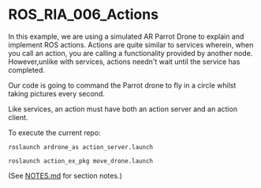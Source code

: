 # ROS_RIA_006_Actions
In this example, we are using a simulated AR Parrot Drone to explain and implement ROS actions. Actions are quite 
similar to services wherein, when you call an action, you are calling a functionality provided by another node. 
However,unlike with services, actions needn't wait until the service has completed.

Our code is going to command the Parrot drone to fly in a circle whilst taking pictures every second.

Like services, an action must have both an action server and an action client.

To execute the current repo:

```roslaunch ardrone_as action_server.launch```

```roslaunch action_ex_pkg move_drone.launch```

(See [NOTES.md](https://github.com/FadedIllusions/ROS_RIA_006_Actions/edit/master/NOTES.md) for section notes.)

